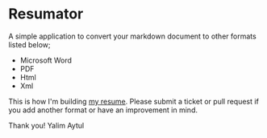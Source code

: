 # Resumator

A simple application to convert your markdown document to other formats listed below;

* Microsoft Word
* PDF
* Html
* Xml

This is how I'm building [my resume](https://www.yalimaytul.com/resume).
Please submit a ticket or pull request if you add another format or have an improvement in mind.

Thank you!
Yalim Aytul